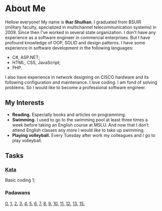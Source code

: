 # About Me

Hellow everyone! My name is **Ihar Shulhan**. I graduated from BSUIR (military faculty, specialized in multichannel telecommunication systems) in 2009. Since then I've worked in several state organization. I don't have any experience as a software engineer in commercial enterprises. But I have profound knowledge of OOP, SOLID and design patterns.
I have some experience in software development in the following languages: 
- C#, ASP.NET;
- HTML, CSS, JavaScript;
- PHP.
  
I also have experience in network designing on CISCO hardware and its following configuration and maintenance. I love coding. I am fond of solving problems. So I would like to become a professional software engineer.

## My Interests

- **Reading.** Especially books and articles on programming.
- **Swimming.** I used to go to the swimming pool at least three times a week before taking an English course at MSLU. And now that I   don’t attend English classes any more I would like to take up swimming.
- **Playing volleyball.** Every Tuesday after work my colleagues and I go to play volleyball.

## Tasks
### [Kata](https://www.codewars.com/users/ishulgan/dashboard)
Basic coding 1;
### Padawans
[0.](https://github.com/ishulgan//FancyCalc.git)
[1.](https://github.com/ishulgan/PadawansTask1.git)
[2.](https://github.com/ishulgan/PadawansTask2.git)
[3.](https://github.com/ishulgan/PadawansTask3.git)
[4.](https://github.com/ishulgan/PadawansTask4.git)
[5.](https://github.com/ishulgan/PadawansTask5.git)
[6.](https://github.com/ishulgan/PadawansTask6.git)
[7.](https://github.com/ishulgan/PadawansTask7.git)
[8.](https://github.com/ishulgan/PadawansTask8.git)
[9.](https://github.com/ishulgan/PadawansTask9.git)
[10.](https://github.com/ishulgan/PadawansTask10.git)
[11.](https://github.com/ishulgan/PadawansTask11.git)
[12.](https://github.com/ishulgan/PadawansTask12.git)
[13.](https://github.com/ishulgan/PadawansTask13.git)
[15.](https://github.com/ishulgan/PadawansTask15.git)
